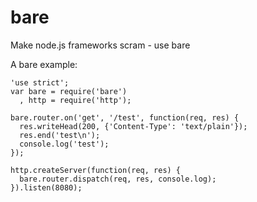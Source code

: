 bare
====

Make node.js frameworks scram - use bare

A bare example:

    'use strict';
    var bare = require('bare')
      , http = require('http');

    bare.router.on('get', '/test', function(req, res) {
      res.writeHead(200, {'Content-Type': 'text/plain'});
      res.end('test\n');
      console.log('test');
    });

    http.createServer(function(req, res) {
      bare.router.dispatch(req, res, console.log);
    }).listen(8080);
